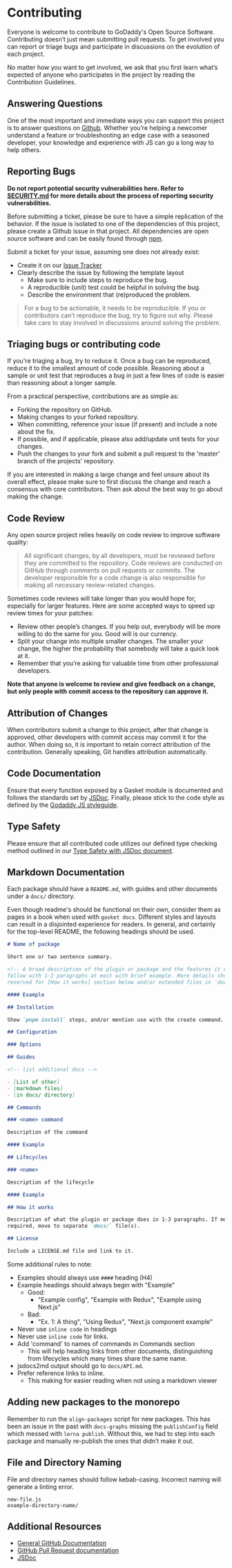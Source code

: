 # Contributing

Everyone is welcome to contribute to GoDaddy's Open Source Software.
Contributing doesn’t just mean submitting pull requests. To get involved you can
report or triage bugs and participate in discussions on the evolution of each
project.

No matter how you want to get involved, we ask that you first learn what’s
expected of anyone who participates in the project by reading the Contribution
Guidelines.

## Answering Questions

One of the most important and immediate ways you can support this project is to
answer questions on  [Github][issues]. Whether you’re helping a newcomer
understand a feature or troubleshooting an edge case with a seasoned developer,
your knowledge and experience with JS can go a long way to help others.

## Reporting Bugs

**Do not report potential security vulnerabilities here. Refer to
[SECURITY.md](./SECURITY.md) for more details about the process of reporting
security vulnerabilities.**

Before submitting a ticket, please be sure to have a simple replication of the
behavior. If the issue is isolated to one of the dependencies of this project,
please create a Github issue in that project. All dependencies are open source
software and can be easily found through [npm].

Submit a ticket for your issue, assuming one does not already exist:

- Create it on our [Issue Tracker][issues]
- Clearly describe the issue by following the template layout
  - Make sure to include steps to reproduce the bug.
  - A reproducible (unit) test could be helpful in solving the bug.
  - Describe the environment that (re)produced the problem.

> For a bug to be actionable, it needs to be reproducible. If you or
> contributors can’t reproduce the bug, try to figure out why. Please take care
> to stay involved in discussions around solving the problem.

## Triaging bugs or contributing code

If you're triaging a bug, try to reduce it. Once a bug can be reproduced, reduce
it to the smallest amount of code possible. Reasoning about a sample or unit
test that reproduces a bug in just a few lines of code is easier than reasoning
about a longer sample.

From a practical perspective, contributions are as simple as:

- Forking the repository on GitHub.
- Making changes to your forked repository.
- When committing, reference your issue (if present) and include a note about
  the fix.
- If possible, and if applicable, please also add/update unit tests for your
  changes.
- Push the changes to your fork and submit a pull request to the 'master' branch
  of the projects' repository.

If you are interested in making a large change and feel unsure about its overall
effect, please make sure to first discuss the change and reach a consensus with
core contributors. Then ask about the best way to go about making the change.

## Code Review

Any open source project relies heavily on code review to improve software
quality:

> All significant changes, by all developers, must be reviewed before they are
> committed to the repository. Code reviews are conducted on GitHub through
> comments on pull requests or commits. The developer responsible for a code
> change is also responsible for making all necessary review-related changes.

Sometimes code reviews will take longer than you would hope for, especially for
larger features. Here are some accepted ways to speed up review times for your
patches:

- Review other people’s changes. If you help out, everybody will be more willing
  to do the same for you. Good will is our currency.
- Split your change into multiple smaller changes. The smaller your change, the
  higher the probability that somebody will take a quick look at it.
- Remember that you’re asking for valuable time from other professional
  developers.

**Note that anyone is welcome to review and give feedback on a change, but only
people with commit access to the repository can approve it.**

## Attribution of Changes

When contributors submit a change to this project, after that change is
approved, other developers with commit access may commit it for the author. When
doing so, it is important to retain correct attribution of the contribution.
Generally speaking, Git handles attribution automatically.

## Code Documentation

Ensure that every function exposed by a Gasket module is documented and follows
the standards set by [JSDoc]. Finally, please stick to the code style as defined
by the [Godaddy JS styleguide][style].

## Type Safety

Please ensure that all contributed code utilizes our defined type checking method outlined in our [Type Safety with JSDoc document].

## Markdown Documentation

Each package should have a `README.md`, with guides and other documents under a
`docs/` directory.

Even though readme's should be functional on their own, consider them as pages
in a book when used with `gasket docs`. Different styles and layouts can result
in a disjointed experience for readers. In general, and certainly for the
top-level README, the following headings should be used.

```md
# Name of package

Short one or two sentence summary.

<!-- A broad description of the plugin or package and the features it enables can
follow with 1-2 paragraphs at most with brief example. More details should be
reserved for [How it works] section below and/or extended files in `docs/`. -->

#### Example

## Installation

Show `pnpm install` steps, and/or mention use with the create command.

## Configuration

### Options

## Guides

<!-- list additional docs -->

- [List of other]
- [markdown files]
- [in docs/ directory]

## Commands

### <name> command

Description of the command

#### Example

## Lifecycles

### <name>

Description of the lifecycle

#### Example

## How it works

Description of what the plugin or package does in 1-3 paragraphs. If more is
required, move to separate `docs/` file(s).

## License

Include a LICENSE.md file and link to it.
```

Some additional rules to note:

- Examples should always use `####` heading (H4)
- Example headings should always begin with "Example"
  - Good:
    - "Example config", "Example with Redux", "Example using Next.js"
  - Bad:
    - "Ex. 1: A thing", "Using Redux", "Next.js component example"
- Never use `inline code` in headings
- Never use `inline code` for links.
- Add 'command' to names of commands in Commands section
  - This will help heading links from other documents, distinguishing from
    lifecycles which many times share the same name.
- jsdocs2md output should go to `docs/API.md`.
- Prefer reference links to inline.
  - This making for easier reading when not using a markdown viewer
  
## Adding new packages to the monorepo

Remember to run the `align-packages` script for new packages. This has been an
issue in the past with `docs-graphs` missing the `publishConfig` field which
messed with `lerna publish`. Without this, we had to step into each package and
manually re-publish the ones that didn’t make it out.

## File and Directory Naming

File and directory names should follow kebab-casing. Incorrect naming will
generate a linting error.

```
new-file.js
example-directory-name/
```

## Additional Resources

- [General GitHub Documentation](https://help.github.com/)
- [GitHub Pull Request documentation](https://help.github.com/send-pull-requests/)
- [JSDoc]

[issues]: https://github.com/godaddy/gasket/issues
[JSDoc]: https://jsdoc.app/
[npm]: http://npmjs.org/
[style]: https://github.com/godaddy/javascript/#godaddy-style
[Type Safety with JSDoc document]: https://github.com/godaddy/gasket/blob/main/docs/jsdoc-type-safety.md

